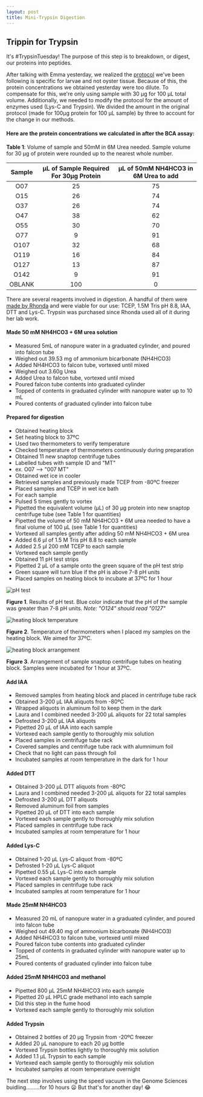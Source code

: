 ```yaml
---
layout: post
title: Mini-Trypsin Digestion
---
```


## Trippin for Trypsin

It's #TrypsinTuesday! The purpose of this step is to breakdown, or digest, our proteins into peptides.

After talking with Emma yesterday, we realized the [protocol](https://github.com/RobertsLab/resources/blob/master/protocols/ProteinprepforMSMS.md) we've been following is specific for larvae and not oyster tissue. Because of this, the protein concentrations we obtained yesterday were too dilute. To compensate for this, we're only using sample with 30 µg for 100 µL total volume. Additionally, we needed to modify the protocol for the amount of enzymes used (Lys-C and Trypsin). We divided the amount in the original protocol (made for 100µg protein for 100 µL sample) by three to account for the change in our methods.

#### **Here are the protein concentrations we calculated in after the BCA assay**:

**Table 1**: Volume of sample and 50mM in 6M Urea needed. Sample volume for 30 µg of protein were rounded up to the nearest whole number. 

| **Sample** | **µL of Sample Required For 30µg Protein** | **µL of 50mM NH4HCO3 in 6M Urea to add** |
|:----------:|:------------------------------------------:|:----------------------------------------:|
|     O07    |                     25                     |                    75                    |
|     O15    |                     26                     |                    74                    |
|     O37    |                     26                     |                    74                    |
|     O47    |                     38                     |                    62                    |
|     O55    |                     30                     |                    70                    |
|     O77    |                      9                     |                    91                    |
|    O107    |                     32                     |                    68                    |
|    O119    |                     16                     |                    84                    |
|    O127    |                     13                     |                    87                    |
|    O142    |                      9                     |                    91                    |
|   OBLANK   |                     100                    |                     0                    |

There are several reagents involved in digestion. A handful of them were [made by Rhonda](https://github.com/RobertsLab/resources/blob/master/protocols/ProteinprepforMSMS.md) and were viable for our use: TCEP, 1.5M Tris pH 8.8, IAA,  DTT and Lys-C. Trypsin was purchased since Rhonda used all of it during her lab work.

#### **Made 50 mM NH4HCO3 + 6M urea solution**
- Measured 5mL of nanopure water in a graduated cylinder, and poured into falcon tube
- Weighed out 39.53 mg of ammonium bicarbonate (NH4HCO3)
- Added NH4HCO3 to falcon tube, vortexed until mixed
- Weighed out 3.60g Urea
- Added Urea to falcon tube, vortexed until mixed
- Poured falcon tube contents into graduated cylinder
- Topped of contents in graduated cylinder with nanopure water up to 10 mL
- Poured contents of graduated cylinder into falcon tube

#### **Prepared for digestion**
- Obtained heating block
- Set heating block to 37ºC
 - Used two thermometers to verify temperature
 - Checked temperature of thermometers continuously during preparation
- Obtained 11 new snaptop centrifuge tubes
- Labelled tubes with sample ID and "MT"
 - ex. O07 --> "007 MT"
- Obtained wet ice in cooler
- Retrieved samples and previously made TCEP from -80ºC freezer
- Placed samples and TCEP in wet ice bath
- For each sample
 - Pulsed 5 times gently to vortex
 - Pipetted the equivalent volume (µL) of 30 µg protein into new snaptop centrifuge tube (see Table 1 for quantities)
 - Pipetted the volume of 50 mM NH4HCO3 + 6M urea needed to have a final volume of 100 µL (see Table 1 for quantities)
- Vortexed all samples gently after adding 50 mM NH4HCO3 + 6M urea
- Added 6.6 µl of 1.5 M Tris pH 8.8 to each sample
- Added 2.5 µl 200 mM TCEP to each sample
- Vortexed each sample gently
- Obtained 11 pH test strips
- Pipetted 2 µL of a sample onto the green square of the pH test strip
 - Green square will turn blue if the pH is above 7-8 pH units
- Placed samples on heating block to incubate at 37ºC for 1 hour

![pH test](https://raw.githubusercontent.com/RobertsLab/project-oyster-oa/master/images/DNR/Lab-Notebook/pHstrips.JPG)

**Figure 1**. Results of pH test. Blue color indicate that the pH of the sample was greater than 7-8 pH units. *Note: "O124" should read "0127"*

![heating block temperature](https://raw.githubusercontent.com/RobertsLab/project-oyster-oa/master/images/DNR/Lab-Notebook/heatingblocktemperature.JPG)

**Figure 2**. Temperature of thermometers when I placed my samples on the heating block. We aimed for 37ºC.

![heating block arrangement](https://raw.githubusercontent.com/RobertsLab/project-oyster-oa/master/images/DNR/Lab-Notebook/heatingblockarrangement.JPG)

**Figure 3**. Arrangement of sample snaptop centrifuge tubes on heating block. Samples were incubated for 1 hour at 37ºC.

#### **Add IAA**
- Removed samples from heating block and placed in centrifuge tube rack
- Obtained 3-200 µL IAA aliquots from -80ºC
 - Wrapped aliquots in aluminum foil to keep them in the dark
 - Laura and I combined needed 3-200 µL aliquots for 22 total samples
- Defrosted 3-200 µL IAA aliquots
- Pipetted 20 µL of IAA into each sample
- Vortexed each sample gently to thoroughly mix solution
- Placed samples in centrifuge tube rack
- Covered samples and centrifuge tube rack with alumnimum foil
 - Check that no light can pass through foil
- Incubated samples at room temperature in the dark for 1 hour

#### **Added DTT**
- Obtained 3-200 µL DTT aliquots from -80ºC
 - Laura and I combined needed 3-200 µL aliquots for 22 total samples
- Defrosted 3-200 µL DTT aliquots
- Removed aluminum foil from samples
- Pipetted 20 µL of DTT into each sample
- Vortexed each sample gently to thoroughly mix solution
- Placed samples in centrifuge tube rack
- Incubated samples at room temperature for 1 hour

#### **Added Lys-C**
- Obtained 1-20 µL Lys-C aliquot from -80ºC
- Defrosted 1-20 µL Lys-C aliquot
- Pipetted 0.55 µL Lys-C into each sample
- Vortexed each sample gently to thoroughly mix solution
- Placed samples in centrifuge tube rack
- Incubated samples at room temperature for 1 hour

#### **Made 25mM NH4HCO3**
- Measured 20 mL of nanopure water in a graduated cylinder, and poured into falcon tube
- Weighed out 49.40 mg of ammonium bicarbonate (NH4HCO3)
- Added NH4HCO3 to falcon tube, vortexed until mixed
- Poured falcon tube contents into graduated cylinder
- Topped of contents in graduated cylinder with nanopure water up to 25mL
- Poured contents of graduated cylinder into falcon tube

#### **Added 25mM NH4HCO3 and methanol**
- Pipetted 800 µL 25mM NH4HCO3 into each sample
- Pipetted 20 µL HPLC grade methanol into each sample
 - Did this step in the fume hood
- Vortexed each sample gently to thoroughly mix solution

#### **Added Trypsin**
- Obtained 2 bottles of 20 µg Trypsin from -20ºC freezer
- Added 20 µL nanopure to each 20 µg bottle
- Vortexed Trypsin bottles lightly to thoroughly mix solution
- Added 1.1 µL Trypsin to each sample
- Vortexed each sample gently to thoroughly mix solution
- Incubated samples at room temperature overnight

The next step involves using the speed vacuum in the Genome Sciences buidling.........for 10 hours :frowning: But that's for another day! :joy:
